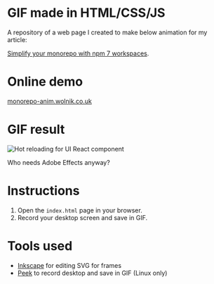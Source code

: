 # GIF made in HTML/CSS/JS

A repository of a web page I created to make below animation for my article:

[Simplify your monorepo with npm 7 workspaces](https://dev.to/limal/simplify-your-monorepo-with-npm-7-workspaces-5gmj).

# Online demo

[monorepo-anim.wolnik.co.uk](https://monorepo-anim.wolnik.co.uk/)

# GIF result

![Hot reloading for UI React component](https://dev-to-uploads.s3.amazonaws.com/i/52bowb84cy732teck6ky.gif)

Who needs Adobe Effects anyway?

# Instructions

1. Open the `index.html` page in your browser.
2. Record your desktop screen and save in GIF.

# Tools used

- [Inkscape](https://inkscape.org/) for editing SVG for frames
- [Peek](https://github.com/phw/peek) to record desktop and save in GIF (Linux only)
